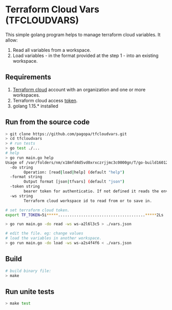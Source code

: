 # Terraform Cloud Vars (TFCLOUDVARS)

This simple golang program helps to manage terraform cloud variables.
It allow:

1. Read all variables from a workspace.
2. Load variables - in the format provided at the step 1 - into an existing workspace.

## Requirements

1. [Terraform cloud](https://app.terraform.io/) account with an organization and one or more workspaces.
2. Terraform cloud access [token](https://app.terraform.io/app/settings/tokens).
3. golang 1.15.* installed

## Run from the source code

```bash
> git clone https://github.com/pagopa/tfcloudvars.git
> cd tfcloudvars
> # run tests
> go test ./...
# help
> go run main.go help
Usage of /var/folders/nm/x18mfd4d5vd0xrxczrjjmc3c0000gn/T/go-build1601201707/b001/exe/main:
  -do string
        Operation: [read|load|help] (default "help")
  -format string
        Output format [json|tfvars] (default "json")
  -token string
        bearer token for authenticatio. If not defined it reads the env variable TF_TOKEN or the credeintial storage file: credentials.tfrc.json
  -ws string
        Terraform cloud workspace id to read from or to save in.

# set terraform cloud token.
export TF_TOKEN=5i*****......................................*****2Ls

> go run main.go -do read -ws ws-a2l6l3c5 > ./vars.json

# edit the file. eg: change values
# load the variables in another workspace.
> go run main.go -do load -ws ws-a2s4f4f6 < ./vars.json
```

## Build

```bash
# build binary file:
> make
```

## Run unite tests

```bash
> make test
```
